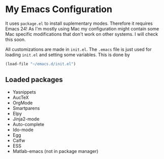 # My Emacs Configuration #

It uses `package.el` to install suplementary modes. Therefore it requires Emacs 24! As I'm mostly using Mac my configuration might contain some Mac specific modifications that don't work on other systems. I will check this soon.

All customizations are made in `init.el`. The `.emacs` file is just used for loading `init.el` and setting some variables. This is done by

```cl
(load-file "~/emacs.d/init.el")
```

## Loaded packages ##

* Yasnippets
* AucTeX
* OrgMode
* Smartparens
* Elpy
* Jinja2-mode
* Auto-complete
* Ido-mode
* Egg
* Calfw
* ESS
* Matlab-emacs (not in package manager)
